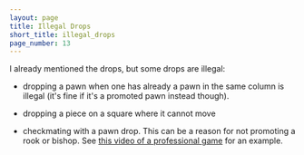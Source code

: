 ```yaml
---
layout: page
title: Illegal Drops
short_title: illegal_drops
page_number: 13
---
```

I already mentioned the drops, but some drops are illegal:

- dropping a pawn when one has already a pawn in the same column is illegal (it's fine if it's a promoted pawn instead though).

- dropping a piece on a square where it cannot move

- checkmating with a pawn drop. This can be a reason for not promoting a rook or bishop. See [this video of a professional game](https://www.youtube.com/watch?v=SI3bqBF69I4) for an example.

